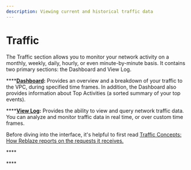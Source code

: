 ```yaml
---
description: Viewing current and historical traffic data
---
```


# Traffic

The Traffic section allows you to monitor your network activity on a monthly, weekly, daily, hourly, or even minute-by-minute basis. It contains two primary sections: the Dashboard and View Log. 

\*\*\*\*[**Dashboard**](dashboard.md)**:** Provides an overview and a breakdown of your traffic to the VPC, during specified time frames. In addition, the Dashboard also provides information about Top Activities \(a sorted summary of your top events\). 

\*\*\*\*[**View Log**](view-log.md)**:** Provides the ability to view and query network traffic data. You can analyze and monitor traffic data in real time, or over custom time frames. 

Before diving into the interface, it's helpful to first read [Traffic Concepts: How Reblaze reports on the requests it receives.](traffic-concepts.md)

\*\*\*\*

\*\*\*\*

